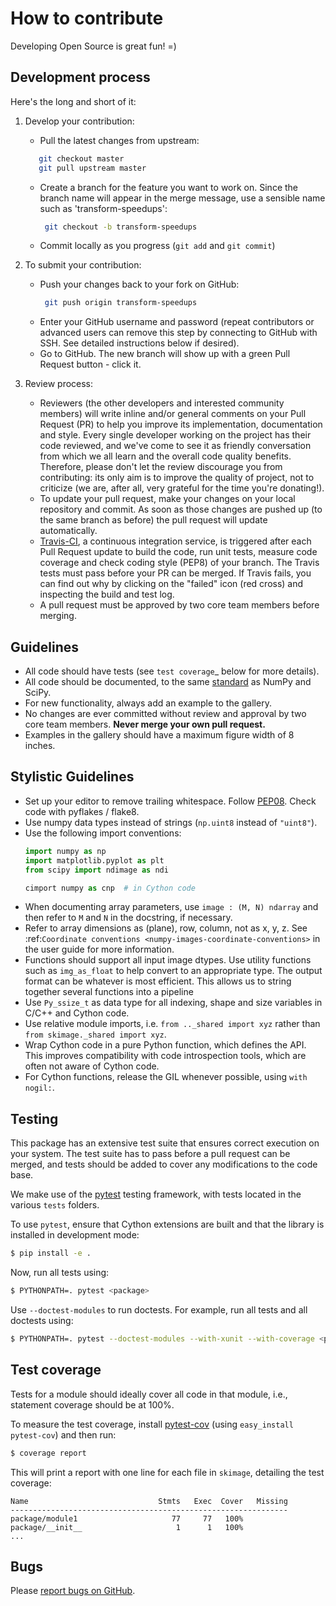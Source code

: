 # How to contribute

Developing Open Source is great fun! =)

## Development process

Here's the long and short of it:

1. Develop your contribution:

   - Pull the latest changes from upstream:

   ```bash
      git checkout master
      git pull upstream master
   ```

   - Create a branch for the feature you want to work on. Since the branch name will appear in the merge message, use a sensible name such as 'transform-speedups':
     ```bash
      git checkout -b transform-speedups
     ```
   - Commit locally as you progress (`git add` and `git commit`)

1. To submit your contribution:

   - Push your changes back to your fork on GitHub:
     ```bash
      git push origin transform-speedups
     ```
   - Enter your GitHub username and password (repeat contributors or advanced users can remove this step by connecting to GitHub with SSH. See detailed instructions below if desired).
   - Go to GitHub. The new branch will show up with a green Pull Request  button - click it.

1. Review process:

   - Reviewers (the other developers and interested community members) will write inline and/or general comments on your Pull Request (PR) to help you improve its implementation, documentation and style.  Every single developer working on the project has their code reviewed, and we've come to see it as friendly conversation from which we all learn and the overall code quality benefits.  Therefore, please don't let the review discourage you from contributing: its only aim is to improve the quality of project, not to criticize (we are, after all, very grateful for the time you're donating!).
   - To update your pull request, make your changes on your local repository and commit. As soon as those changes are pushed up (to the same branch as before) the pull request will update automatically.
   - [Travis-CI](http://travis-ci.org/), a continuous integration service, is triggered after each Pull Request update to build the code, run unit tests, measure code coverage and check coding style (PEP8) of your branch. The Travis tests must pass before your PR can be merged. If Travis fails, you can find out why by clicking on the "failed" icon (red cross) and inspecting the build and test log.
   - A pull request must be approved by two core team members before merging.

## Guidelines

- All code should have tests (see `test coverage`\_ below for more details).
- All code should be documented, to the same
  [standard](https://github.com/numpy/numpy/blob/master/doc/HOWTO_DOCUMENT.rst.txt#docstring-standard) as NumPy and SciPy.
- For new functionality, always add an example to the gallery.
- No changes are ever committed without review and approval by two core team members. **Never merge your own pull request.**
- Examples in the gallery should have a maximum figure width of 8 inches.

## Stylistic Guidelines

- Set up your editor to remove trailing whitespace.  Follow [PEP08](http://www.python.org/dev/peps/pep-0008/).  Check code with pyflakes / flake8.
- Use numpy data types instead of strings (`np.uint8` instead of `"uint8"`).
- Use the following import conventions:
    ```python
    import numpy as np
    import matplotlib.pyplot as plt
    from scipy import ndimage as ndi
    
    cimport numpy as cnp  # in Cython code
    ```
- When documenting array parameters, use `image : (M, N) ndarray` and then refer to `M` and `N` in the docstring, if necessary.
- Refer to array dimensions as (plane), row, column, not as x, y, z. See :ref:`Coordinate conventions <numpy-images-coordinate-conventions>` in the user guide for more information.
- Functions should support all input image dtypes.  Use utility functions such as `img_as_float` to help convert to an appropriate type.  The output format can be whatever is most efficient.  This allows us to string together several functions into a pipeline
- Use `Py_ssize_t` as data type for all indexing, shape and size variables in C/C++ and Cython code.
- Use relative module imports, i.e. `from .._shared import xyz` rather than `from skimage._shared import xyz`.
- Wrap Cython code in a pure Python function, which defines the API. This improves compatibility with code introspection tools, which are often not aware of Cython code.
- For Cython functions, release the GIL whenever possible, using
  `with nogil:`.

## Testing

This package has an extensive test suite that ensures correct execution on your system.  The test suite has to pass before a pull request can be merged, and tests should be added to cover any modifications to the code base.

We make use of the [pytest](https://docs.pytest.org/en/latest/) testing framework, with tests located in the various `tests` folders.

To use `pytest`, ensure that Cython extensions are built and that
the library is installed in development mode:

```bash
$ pip install -e .
```

Now, run all tests using:

```bash
$ PYTHONPATH=. pytest <package>
```

Use `--doctest-modules` to run doctests.
For example, run all tests and all doctests using:

```bash
$ PYTHONPATH=. pytest --doctest-modules --with-xunit --with-coverage <package>
```

## Test coverage

Tests for a module should ideally cover all code in that module, i.e., statement coverage should be at 100%.

To measure the test coverage, install [pytest-cov](http://pytest-cov.readthedocs.io/en/latest/) (using `easy_install pytest-cov`) and then run:

```bash
$ coverage report
```

This will print a report with one line for each file in `skimage`,
detailing the test coverage:

```
Name                             Stmts   Exec  Cover   Missing
--------------------------------------------------------------
package/module1                     77     77   100%
package/__init__                     1      1   100%
...
```

## Bugs

Please [report bugs on GitHub](https://github.com/Borda/pyImRegBenchmark/issues).
